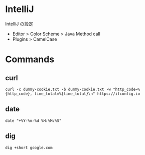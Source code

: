 # IntelliJ

IntelliJ の設定

- Editor > Color Scheme > Java Method call
- Plugins > CamelCase

# Commands

## curl
```shell
curl -c dummy-cookie.txt -b dummy-cookie.txt -w "http_code=%{http_code}, time_total=%{time_total}\n" https://ifconfig.io
```

## date
```shell
date "+%Y-%m-%d %H:%M:%S"
```

## dig
```shell
dig +short google.com
```

